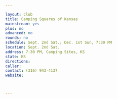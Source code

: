 ```yaml
---

layout: club
title: Camping Squares of Kansas
mainstream: yes
plus: no
advanced: no
rounds: no
schedule: Sept. 2nd Sat.; Dec. 1st Sun, 7:30 PM
location: Sept. 2nd Sat.
address: 7:30 PM, Camping Sites, KS
state: KS
directions: 
caller: 
contact: (316) 943-4137
website: 



---
```


